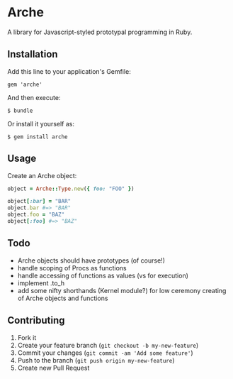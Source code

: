 # Arche

A library for Javascript-styled prototypal programming in Ruby.

## Installation

Add this line to your application's Gemfile:

    gem 'arche'

And then execute:

    $ bundle

Or install it yourself as:

    $ gem install arche

## Usage

Create an Arche object:

```ruby
object = Arche::Type.new({ foo: "FOO" })

object[:bar] = "BAR"
object.bar #=> "BAR"
object.foo = "BAZ"
object[:foo] #=> "BAZ"
```

## Todo

* Arche objects should have prototypes (of course!)
* handle scoping of Procs as functions
* handle accessing of functions as values (vs for execution)
* implement .to_h
* add some nifty shorthands (Kernel module?) for low ceremony creating of Arche objects and functions

## Contributing

1. Fork it
2. Create your feature branch (`git checkout -b my-new-feature`)
3. Commit your changes (`git commit -am 'Add some feature'`)
4. Push to the branch (`git push origin my-new-feature`)
5. Create new Pull Request
